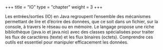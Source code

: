 +++
title = "IO"
type = "chapter"
weight = 3
+++

Les entrées/sorties (IO) en Java regroupent l’ensemble des mécanismes permettant de lire et d’écrire des données, que ce soit dans un fichier, sur la console, à travers le réseau ou en mémoire. Le langage propose une riche bibliothèque (java.io et java.nio) avec des classes spécialisées pour traiter les flux de caractères (texte) et les flux binaires (octets). Comprendre ces outils est essentiel pour manipuler efficacement les données.